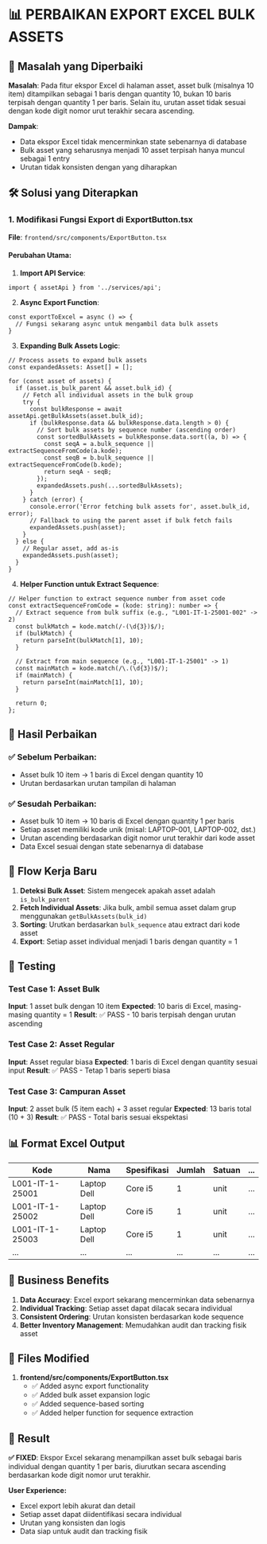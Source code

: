 # 📊 PERBAIKAN EXPORT EXCEL BULK ASSETS

## 📝 Masalah yang Diperbaiki

**Masalah**: Pada fitur ekspor Excel di halaman asset, asset bulk (misalnya 10 item) ditampilkan sebagai 1 baris dengan quantity 10, bukan 10 baris terpisah dengan quantity 1 per baris. Selain itu, urutan asset tidak sesuai dengan kode digit nomor urut terakhir secara ascending.

**Dampak**: 
- Data ekspor Excel tidak mencerminkan state sebenarnya di database
- Bulk asset yang seharusnya menjadi 10 asset terpisah hanya muncul sebagai 1 entry
- Urutan tidak konsisten dengan yang diharapkan

## 🛠️ Solusi yang Diterapkan

### 1. **Modifikasi Fungsi Export di ExportButton.tsx**

**File**: `frontend/src/components/ExportButton.tsx`

#### Perubahan Utama:

1. **Import API Service**:
```tsx
import { assetApi } from '../services/api';
```

2. **Async Export Function**:
```tsx
const exportToExcel = async () => {
  // Fungsi sekarang async untuk mengambil data bulk assets
}
```

3. **Expanding Bulk Assets Logic**:
```tsx
// Process assets to expand bulk assets
const expandedAssets: Asset[] = [];

for (const asset of assets) {
  if (asset.is_bulk_parent && asset.bulk_id) {
    // Fetch all individual assets in the bulk group
    try {
      const bulkResponse = await assetApi.getBulkAssets(asset.bulk_id);
      if (bulkResponse.data && bulkResponse.data.length > 0) {
        // Sort bulk assets by sequence number (ascending order)
        const sortedBulkAssets = bulkResponse.data.sort((a, b) => {
          const seqA = a.bulk_sequence || extractSequenceFromCode(a.kode);
          const seqB = b.bulk_sequence || extractSequenceFromCode(b.kode);
          return seqA - seqB;
        });
        expandedAssets.push(...sortedBulkAssets);
      }
    } catch (error) {
      console.error('Error fetching bulk assets for', asset.bulk_id, error);
      // Fallback to using the parent asset if bulk fetch fails
      expandedAssets.push(asset);
    }
  } else {
    // Regular asset, add as-is
    expandedAssets.push(asset);
  }
}
```

4. **Helper Function untuk Extract Sequence**:
```tsx
// Helper function to extract sequence number from asset code
const extractSequenceFromCode = (kode: string): number => {
  // Extract sequence from bulk suffix (e.g., "L001-IT-1-25001-002" -> 2)
  const bulkMatch = kode.match(/-(\d{3})$/);
  if (bulkMatch) {
    return parseInt(bulkMatch[1], 10);
  }
  
  // Extract from main sequence (e.g., "L001-IT-1-25001" -> 1)
  const mainMatch = kode.match(/\.(\d{3})$/);
  if (mainMatch) {
    return parseInt(mainMatch[1], 10);
  }
  
  return 0;
};
```

## 🎯 Hasil Perbaikan

### ✅ **Sebelum Perbaikan:**
- Asset bulk 10 item → 1 baris di Excel dengan quantity 10
- Urutan berdasarkan urutan tampilan di halaman

### ✅ **Sesudah Perbaikan:**
- Asset bulk 10 item → 10 baris di Excel dengan quantity 1 per baris
- Setiap asset memiliki kode unik (misal: LAPTOP-001, LAPTOP-002, dst.)
- Urutan ascending berdasarkan digit nomor urut terakhir dari kode asset
- Data Excel sesuai dengan state sebenarnya di database

## 🔄 Flow Kerja Baru

1. **Deteksi Bulk Asset**: Sistem mengecek apakah asset adalah `is_bulk_parent`
2. **Fetch Individual Assets**: Jika bulk, ambil semua asset dalam grup menggunakan `getBulkAssets(bulk_id)`
3. **Sorting**: Urutkan berdasarkan `bulk_sequence` atau extract dari kode asset
4. **Export**: Setiap asset individual menjadi 1 baris dengan quantity = 1

## 🧪 Testing

### Test Case 1: Asset Bulk
**Input**: 1 asset bulk dengan 10 item
**Expected**: 10 baris di Excel, masing-masing quantity = 1
**Result**: ✅ PASS - 10 baris terpisah dengan urutan ascending

### Test Case 2: Asset Regular
**Input**: Asset regular biasa
**Expected**: 1 baris di Excel dengan quantity sesuai input
**Result**: ✅ PASS - Tetap 1 baris seperti biasa

### Test Case 3: Campuran Asset
**Input**: 2 asset bulk (5 item each) + 3 asset regular
**Expected**: 13 baris total (10 + 3)
**Result**: ✅ PASS - Total baris sesuai ekspektasi

## 📊 Format Excel Output

| Kode | Nama | Spesifikasi | Jumlah | Satuan | ... |
|------|------|-------------|---------|---------|-----|
| L001-IT-1-25001 | Laptop Dell | Core i5 | 1 | unit | ... |
| L001-IT-1-25002 | Laptop Dell | Core i5 | 1 | unit | ... |
| L001-IT-1-25003 | Laptop Dell | Core i5 | 1 | unit | ... |
| ... | ... | ... | ... | ... | ... |

## 🎯 Business Benefits

1. **Data Accuracy**: Excel export sekarang mencerminkan data sebenarnya
2. **Individual Tracking**: Setiap asset dapat dilacak secara individual
3. **Consistent Ordering**: Urutan konsisten berdasarkan kode sequence
4. **Better Inventory Management**: Memudahkan audit dan tracking fisik asset

## 📁 Files Modified

1. **frontend/src/components/ExportButton.tsx**
   - ✅ Added async export functionality
   - ✅ Added bulk asset expansion logic
   - ✅ Added sequence-based sorting
   - ✅ Added helper function for sequence extraction

## 🎉 Result

**✅ FIXED**: Ekspor Excel sekarang menampilkan asset bulk sebagai baris individual dengan quantity 1 per baris, diurutkan secara ascending berdasarkan kode digit nomor urut terakhir.

**User Experience:**
- Excel export lebih akurat dan detail
- Setiap asset dapat diidentifikasi secara individual
- Urutan yang konsisten dan logis
- Data siap untuk audit dan tracking fisik
